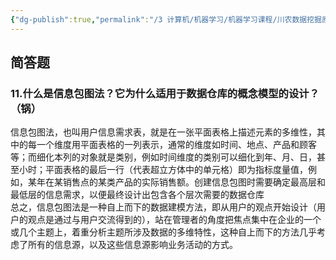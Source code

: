 ```yaml
---
{"dg-publish":true,"permalink":"/3 计算机/机器学习/机器学习课程/川农数据挖掘原理/第三章 数据仓库系统的设计与开发/","title":"第三章 数据仓库系统的设计与开发"}
---
```



## 简答题
### 11.什么是信息包图法？它为什么适用于数据仓库的概念模型的设计？（锅）
信息包图法，也叫用户信息需求表，就是在一张平面表格上描述元素的多维性，其中的每一个维度用平面表格的一列表示，通常的维度如时间、地点、产品和顾客等；而细化本列的对象就是类别，例如时间维度的类别可以细化到年、月、日，甚至小时；平面表格的最后一行（代表超立方体中的单元格）即为指标度量值，例如，某年在某销售点的某类产品的实际销售额。创建信息包图时需要确定最高层和最低层的信息需求，以便最终设计出包含各个层次需要的数据仓库  
总之，信息包图法是一种自上而下的数据建模方法，即从用户的观点开始设计（用户的观点是通过与用户交流得到的），站在管理者的角度把焦点集中在企业的一个或几个主题上，着重分析主题所涉及数据的多维特性，这种自上而下的方法几乎考虑了所有的信息源，以及这些信息源影响业务活动的方式。